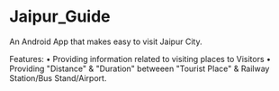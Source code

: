 # Jaipur_Guide
An Android App that makes easy to visit Jaipur City.

Features:
• Providing information related to visiting places to Visitors
•	Providing "Distance" & "Duration" betweeen "Tourist Place" & Railway Station/Bus Stand/Airport.
